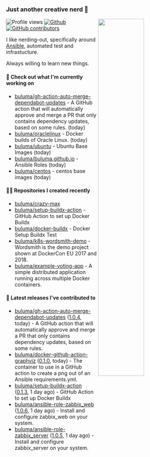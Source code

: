 ### Just another creative nerd 👋


![Profile views](https://gpvc.arturio.dev/buluma) <a href="https://gitstats.me/buluma">
  <img align="right" src="https://github-readme-stats.vercel.app/api?username=buluma&theme=gotham&show_icons=true" width="50%"/>
</a>
[![Github](https://img.shields.io/badge/-buluma-black?style=flat&labelColor=black&logo=github&logoColor=white&include_all_commits=true&count_private=true)](https://gitstats.me/buluma)
[![GitHub contributors](https://img.shields.io/github/contributors/buluma/badges.svg)](https://GitHub.com/buluma/badges/graphs/contributors/)

I like nerding-out, specifically around [Ansible](https://github.com/ansible/ansible), automated test and infrastucture.

Always willing to learn new things.

#### 👷 Check out what I'm currently working on

- [buluma/gh-action-auto-merge-dependabot-updates](https://github.com/buluma/gh-action-auto-merge-dependabot-updates) - A GitHub action that will automatically approve and merge a PR that only contains dependency updates, based on some rules. (today)
- [buluma/oraclelinux](https://github.com/buluma/oraclelinux) - Docker builds of Oracle Linux. (today)
- [buluma/ubuntu](https://github.com/buluma/ubuntu) - Ubuntu Base Images (today)
- [buluma/buluma.github.io](https://github.com/buluma/buluma.github.io) - Ansible Roles (today)
- [buluma/centos](https://github.com/buluma/centos) - centos base images (today)

#### 👨‍💻 Repositories I created recently

- [buluma/crazy-max](https://github.com/buluma/crazy-max)
- [buluma/setup-buildx-action](https://github.com/buluma/setup-buildx-action) - GitHub Action to set up Docker Buildx
- [buluma/docker-buildx](https://github.com/buluma/docker-buildx) - Docker Setup Buildx Test
- [buluma/k8s-wordsmith-demo](https://github.com/buluma/k8s-wordsmith-demo) - Wordsmith is the demo project shown at DockerCon EU 2017 and 2018.
- [buluma/example-voting-app](https://github.com/buluma/example-voting-app) - A simple distributed application running across multiple Docker containers.

#### 🚀 Latest releases I've contributed to

- [buluma/gh-action-auto-merge-dependabot-updates](https://github.com/buluma/gh-action-auto-merge-dependabot-updates) ([1.0.4](https://github.com/buluma/gh-action-auto-merge-dependabot-updates/releases/tag/1.0.4), today) - A GitHub action that will automatically approve and merge a PR that only contains dependency updates, based on some rules.
- [buluma/docker-github-action-graphviz](https://github.com/buluma/docker-github-action-graphviz) ([0.1.0](https://github.com/buluma/docker-github-action-graphviz/releases/tag/0.1.0), today) - The container to use in a GitHub action to create a png out of an Ansible requirements.yml.
- [buluma/setup-buildx-action](https://github.com/buluma/setup-buildx-action) ([0.1.3](https://github.com/buluma/setup-buildx-action/releases/tag/0.1.3), 1 day ago) - GitHub Action to set up Docker Buildx
- [buluma/ansible-role-zabbix_web](https://github.com/buluma/ansible-role-zabbix_web) ([1.0.6](https://github.com/buluma/ansible-role-zabbix_web/releases/tag/1.0.6), 1 day ago) - Install and configure zabbix_web on your system.
- [buluma/ansible-role-zabbix_server](https://github.com/buluma/ansible-role-zabbix_server) ([1.0.5](https://github.com/buluma/ansible-role-zabbix_server/releases/tag/1.0.5), 1 day ago) - Install and configure zabbix_server on your system.


